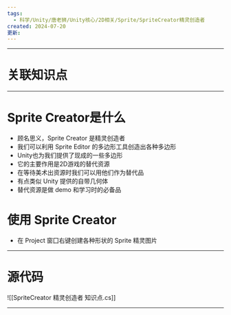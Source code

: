 ```yaml
---
tags:
  - 科学/Unity/唐老狮/Unity核心/2D相关/Sprite/SpriteCreator精灵创造者
created: 2024-07-20
更新:
---
```


---
# 关联知识点



---
# Sprite Creator是什么

- 顾名思义，Sprite Creator 是精灵创造者
- 我们可以利用 Sprite Editor 的多边形工具创造出各种多边形
- Unity也为我们提供了现成的一些多边形
- 它的主要作用是2D游戏的替代资源
- 在等待美术出资源时我们可以用他们作为替代品
- 有点类似 Unity 提供的自带几何体
- 替代资源是做 demo 和学习时的必备品
# 使用 Sprite Creator

- 在 Project 窗囗右键创建各种形状的 Sprite 精灵图片

---
# 源代码

![[SpriteCreator 精灵创造者 知识点.cs]]


---